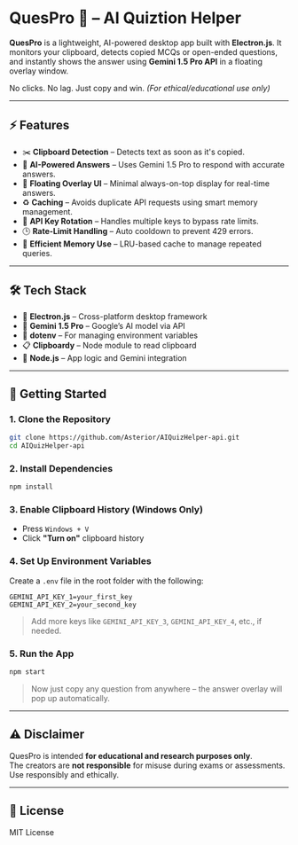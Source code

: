 # QuesPro 🎯 – AI Quiztion Helper 

**QuesPro** is a lightweight, AI-powered desktop app built with **Electron.js**. It monitors your clipboard, detects copied MCQs or open-ended questions, and instantly shows the answer using **Gemini 1.5 Pro API** in a floating overlay window.

No clicks. No lag. Just copy and win. *(For ethical/educational use only)*

---

## ⚡ Features

- ✂️ **Clipboard Detection** – Detects text as soon as it's copied.
- 🤖 **AI-Powered Answers** – Uses Gemini 1.5 Pro to respond with accurate answers.
- 💬 **Floating Overlay UI** – Minimal always-on-top display for real-time answers.
- ♻️ **Caching** – Avoids duplicate API requests using smart memory management.
- 🔁 **API Key Rotation** – Handles multiple keys to bypass rate limits.
- 🕒 **Rate-Limit Handling** – Auto cooldown to prevent 429 errors.
- 🧠 **Efficient Memory Use** – LRU-based cache to manage repeated queries.

---

## 🛠️ Tech Stack

- 🧩 **Electron.js** – Cross-platform desktop framework  
- 🧠 **Gemini 1.5 Pro** – Google’s AI model via API  
- 📝 **dotenv** – For managing environment variables  
- 📋 **Clipboardy** – Node module to read clipboard  
- 🧰 **Node.js** – App logic and Gemini integration  

---

## 🚀 Getting Started

### 1. Clone the Repository

```bash
git clone https://github.com/Asterior/AIQuizHelper-api.git
cd AIQuizHelper-api
```

### 2. Install Dependencies

```bash
npm install
```

### 3. Enable Clipboard History (Windows Only)

- Press `Windows + V`  
- Click **"Turn on"** clipboard history

### 4. Set Up Environment Variables

Create a `.env` file in the root folder with the following:

```env
GEMINI_API_KEY_1=your_first_key
GEMINI_API_KEY_2=your_second_key
```

> Add more keys like `GEMINI_API_KEY_3`, `GEMINI_API_KEY_4`, etc., if needed.

### 5. Run the App

```bash
npm start
```

> Now just copy any question from anywhere – the answer overlay will pop up automatically.

---




## ⚠️ Disclaimer

QuesPro is intended **for educational and research purposes only**.  
The creators are **not responsible** for misuse during exams or assessments.  
Use responsibly and ethically.

---

## 📜 License

MIT License
